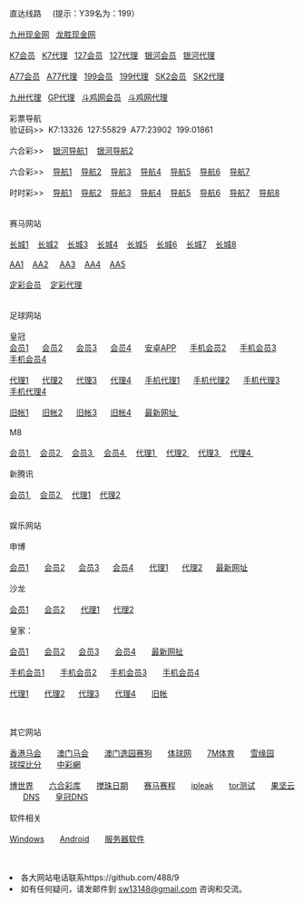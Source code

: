 <p>直达线路&nbsp;&nbsp;&nbsp;&nbsp;&nbsp;(提示：Y39名为：199）<br>
<br>
<a href="http://dd52132.ac135.net" target="_blank">九卅现金网</a>&nbsp;&nbsp;
<a href="http://ga3993.com" target="_blank">龙胜现金网</a>&nbsp;&nbsp;
<br>
<br>
<a href="http://1.255.41.235:7211/jini329901f/user/login.html" target="_blank">K7会员</a>&nbsp;&nbsp;
<a href="http://52.74.213.211:7211/jini329901a/account/login.html" target="_blank">K7代理</a>&nbsp;&nbsp;
<a href="http://52.69.233.115:7219/msrtp53818f/user/login.html" target="_blank">127会员</a>&nbsp;&nbsp;
<a href="http://52.69.233.115:7219/msrtp53818a/account/login.html" target="_blank">127代理</a>&nbsp;&nbsp;
<a href="http://w1.v3t5.com/" target="_blank">银河会员</a>&nbsp;&nbsp;
<a href="http://g1.v3t5.com/" target="_blank">银河代理</a>&nbsp;&nbsp;
<br>
<br>
<a href="http://1.255.41.227:8010/ssghy45621511f/user/login.html.auth" target="_blank">A77会员</a>&nbsp;&nbsp;
<a href="http://1.255.41.250:8210/ssghy45621511a/account/login.html.auth" target="_blank">A77代理</a>&nbsp;&nbsp;
<a href="http://52.68.32.109:8208/ssxfr498121f/user/login.html.auth" target="_blank">199会员</a>&nbsp;&nbsp;
<a href="http://52.68.32.109:8208/ssxfr498121a/account/login.html.auth" target="_blank">199代理</a>&nbsp;&nbsp;
<a href="http://hp688.net/" target="_blank">SK2会员</a>&nbsp;&nbsp;
<a href="https://ag.in566.net/888.php" target="_blank">SK2代理</a>&nbsp;&nbsp;<br>
<br>
<a href="http://ag.ac135.net" target="_blank">九卅代理</a>&nbsp;&nbsp;
<a href="https://ag.gp88bb.com" target="_blank">GP代理</a>&nbsp;&nbsp;
<a href="http://www2.s1288.net/Landing.aspx?" target="_blank">斗鸡网会员</a>&nbsp;&nbsp;
<a href="https://ag1.s1288.net/login.aspx" target="_blank">斗鸡网代理</a>&nbsp;&nbsp;

<br>
<br>
彩票导航 <br>验证码>>&nbsp;&nbsp;K7:13326&nbsp;&nbsp;127:55829&nbsp;&nbsp;A77:23902&nbsp;&nbsp;199:01861<br>
<br>
六合彩>>&nbsp;&nbsp;&nbsp;
<a href="http://mm82.qq1100.com/" target="_blank">银河导航1</a>&nbsp;&nbsp;&nbsp;
<a href="http://mm82.1122.im" target="_blank">银河导航2</a>&nbsp;&nbsp;&nbsp;<br>
<br>
六合彩>>&nbsp;&nbsp;&nbsp;
<a href="http://183.60.158.230:8888 " target="_blank">导航1</a>&nbsp;&nbsp;&nbsp;
<a href="http://566u.net:8888" target="_blank">导航2</a>&nbsp;&nbsp;&nbsp;
<a href="http://a2.yes168.org" target="_blank">导航3</a>&nbsp;&nbsp;&nbsp;
<a href="http://52.74.228.184" target="_blank">导航4</a>&nbsp;&nbsp;&nbsp;
<a href="http://sf3.16888xyz.link" target="_blank">导航5</a>&nbsp;&nbsp;&nbsp;
<a href="http://a3.ya888.org" target="_blank">导航6</a>&nbsp;&nbsp;&nbsp;
<a href="http://a2.ya888.org" target="_blank">导航7</a>&nbsp;&nbsp;&nbsp;<br>
<br>
时时彩>>&nbsp;&nbsp;&nbsp;
<a href="http://183.60.158.230:8888 " target="_blank">导航1</a>&nbsp;&nbsp;&nbsp;
<a href="http://566u.net:8888" target="_blank">导航2</a>&nbsp;&nbsp;&nbsp;
<a href="http://sf3.16888xyz.link" target="_blank">导航3</a>&nbsp;&nbsp;&nbsp;
<a href="http://sf5.16888xyz.link" target="_blank">导航4</a>&nbsp;&nbsp;&nbsp;
<a href="http://52.69.162.4" target="_blank">导航5</a>&nbsp;&nbsp;&nbsp;
<a href="http://52.77.18.191" target="_blank">导航6</a>&nbsp;&nbsp;&nbsp;
<a href="http://a2.ya888.org" target="_blank">导航7</a>&nbsp;&nbsp;&nbsp;
<a href="http://a3.ya888.org" target="_blank">导航8</a>&nbsp;&nbsp;&nbsp;<br>
<br>
<br>
赛马网站<br>
<br>
<a href="http://ctb988.net" target="_blank">长城1</a>&nbsp;&nbsp;&nbsp;
<a href="http://ctb988.com" target="_blank">长城2</a>&nbsp;&nbsp;&nbsp;
<a href="http://cn.lk988.net" target="_blank">长城3</a>&nbsp;&nbsp;&nbsp;
<a href="http://cn.ctb988.net" target="_blank">长城4</a>&nbsp;&nbsp;&nbsp;
<a href="http://cn.ctb988.com" target="_blank">长城5</a>&nbsp;&nbsp;&nbsp;
<a href="http://www.ctb988.com/login.jsp?e78d3760-4265-4ce0-bfa8-76a1e44a3537" target="_blank">长城6</a>&nbsp;&nbsp;&nbsp;
<a href="http://www.ctb988.net/login.jsp?a5e7bfbf-df83-4b9e-9e0f-982bb2cfac3f" target="_blank">长城7</a>&nbsp;&nbsp;&nbsp;
<a href="http://lkb988.com" target="_blank">长城8</a>&nbsp;&nbsp;&nbsp;<br>
<br>
<a href="http://cc59.net" target="_blank">AA1</a>&nbsp;&nbsp;&nbsp; 
<a href="http://aa138.net" target="_blank">AA2</a> &nbsp;&nbsp;&nbsp;
<a href="http://jj08.net" target="_blank">AA3</a>&nbsp;&nbsp;&nbsp;
<a href="http://ff95.net" target="_blank">AA4</a>&nbsp;&nbsp;&nbsp;
<a href="http://www.racing.aastar.net" target="_blank">AA5</a>&nbsp;&nbsp;&nbsp;<br>
<br>
<a href="http://www.a3odds.net" target="_blank">定彩会员</a>&nbsp;&nbsp;&nbsp;
<a href="http://ag.a3odds.net" target="_blank">定彩代理</a>&nbsp;&nbsp;&nbsp;<br>
<br>
<br>
足球网站<br>
<br>
皇冠<br>
<a href="http://hga020.com/" target="_blank">会员1</a>&nbsp; &nbsp; &nbsp; 
<a href="http://180.94.224.40/" target="_blank">会员2</a>&nbsp; &nbsp; &nbsp; 
<a href="http://112.78.26.130/" target="_blank">会员3</a>&nbsp; &nbsp; &nbsp; 
<a href="http://112.78.26.130" target="_blank">会员4</a>&nbsp; &nbsp; &nbsp;
<a href="https://www.jianguoyun.com/p/DQ7yyCMQvfjyBRin_hU" target="_blank">安卓APP</a>&nbsp; &nbsp; &nbsp; 
<a href="http://m.hga018.com" target="_blank">手机会员2</a>&nbsp; &nbsp; &nbsp;
<a href="http://203.160.140.17/" target="_blank">手机会员3</a>&nbsp; &nbsp; &nbsp;
<a href="http://180.94.224.117" target="_blank">手机会员4</a>&nbsp;&nbsp;&nbsp;<br>
<br>
<a href="https://ag.hga008.com" target="_blank">代理1</a>&nbsp; &nbsp; &nbsp;
<a href="https://ag.hga018.com" target="_blank">代理2</a>&nbsp; &nbsp; &nbsp;
<a href="https://112.78.105.24" target="_blank">代理3</a>&nbsp; &nbsp; &nbsp;
<a href="https://112.78.105.33" target="_blank">代理4</a>&nbsp; &nbsp; &nbsp;
<a href="https://am.hga008.com" target="_blank">手机代理1</a>&nbsp; &nbsp; &nbsp;
<a href="https://am.hga018.com" target="_blank">手机代理2</a>&nbsp; &nbsp; &nbsp;
<a href="https://123.255.226.105" target="_blank">手机代理3</a>&nbsp; &nbsp; &nbsp;
<a href="https://112.78.105.36" target="_blank">手机代理4</a>&nbsp;&nbsp;&nbsp;<br>
<br>
<a href="https://old.hga008.com" target="_blank">旧帐1</a>&nbsp; &nbsp; &nbsp;
<a href="https://old.hga018.com" target="_blank">旧帐2</a>&nbsp; &nbsp; &nbsp;
<a href="https://old.hg0088.com" target="_blank">旧帐3</a>&nbsp; &nbsp; &nbsp;
<a href="https://old.hg0188.com" target="_blank">旧帐4</a>&nbsp; &nbsp; &nbsp;
<a href="http://www.433.com/lastnewurl/index" target="_blank">最新网址 </a>&nbsp;&nbsp;&nbsp;<br>
<br>
M8<br>
<br>
<a href="http://www.m8online.net/Default6.aspx?r=" target="_blank">会员1 </a>&nbsp;&nbsp;&nbsp;
<a href="http://www.m8bet.net" target="_blank">会员2 </a>&nbsp;&nbsp;&nbsp;
<a href="http://www.m8clicks.com" target="_blank">会员3 </a>&nbsp;&nbsp;&nbsp;
<a href="http:// www.m8m8bet.com" target="_blank">会员4 </a>&nbsp;&nbsp;&nbsp;
<a href="http://www.mywinday.com/Default.aspx?lang=ZH-CN" target="_blank">代理1 </a>&nbsp;&nbsp;&nbsp;
<a href="http://ag.mywinday.com/Default.aspx?lang=ZH-CN" target="_blank">代理2 </a>&nbsp;&nbsp;&nbsp;
<a href="http://ag.m8clicks.com/Default.aspx?lang=ZH-CN" target="_blank">代理3 </a>&nbsp;&nbsp;&nbsp;
<a href="http://m8agent.com/Default.aspx?lang=ZH-CN" target="_blank">代理4 </a>&nbsp;&nbsp;&nbsp;
<br>
<br>
新腾讯<br>
<br>
<a href="http://xtx3388.com/" target="_blank">会员1 </a>&nbsp;&nbsp;&nbsp;
<a href="http://xtx3388.com/" target="_blank">会员2 </a>&nbsp;&nbsp;&nbsp;
<a href="https://xtx3388.com/" target="_blank">代理1</a>&nbsp;&nbsp;&nbsp;
<a href="https://xtx3388.com/" target="_blank">代理2</a>&nbsp;&nbsp;&nbsp;

<br>

<br>
<br>
娱乐网站<br>
<br>
申博<br>
<br>
<a href="http://11msc.com" target="_blank">会员1</a> &nbsp; &nbsp; &nbsp;
<a href="http://www.22msc.com" target="_blank">会员2</a>&nbsp; &nbsp; &nbsp;
<a href="http://33msc.com" target="_blank">会员3</a>&nbsp; &nbsp; &nbsp;
<a href="http://22psb.com/" target="_blank">会员4</a> &nbsp; &nbsp; &nbsp;
<a href="http://11msc.net" target="_blank">代理1</a>&nbsp; &nbsp; &nbsp;
<a href="http://www.83sbet.net" target="_blank">代理2</a>&nbsp; &nbsp; &nbsp;
<a href="http://222scweb.com" target="_blank">最新网址</a> &nbsp; &nbsp; &nbsp;<br>
<br>
沙龙<br>
<br>
<a href="http://salon36.com" target="_blank">会员1</a> &nbsp; &nbsp; &nbsp;
<a href="http://sa36.com" target="_blank">会员2</a> &nbsp; &nbsp; &nbsp;
<a href="http://salon36.net" target="_blank">代理1</a>&nbsp; &nbsp; &nbsp;
<a href="http://sa36.net" target="_blank">代理2</a>&nbsp; &nbsp; &nbsp;<br>
<br>
皇家：<br>
<br>
<a href="https://www.live228.com" target="_blank">会员1</a> &nbsp; &nbsp; &nbsp;
<a href="https://www.live012.com" target="_blank">会员2</a>&nbsp; &nbsp; &nbsp;
<a href="https://www.live015.com" target="_blank">会员3</a> &nbsp; &nbsp; &nbsp;
<a href="https://www.live016.com" target="_blank">会员4</a> &nbsp; &nbsp; &nbsp;
<a href="http://180.94.229.11/" target="_blank">最新网扯</a> &nbsp; &nbsp; &nbsp;<br>
<br>
<a href="https://m.live228.com" target="_blank">手机会员1</a> &nbsp; &nbsp; &nbsp;
<a href="https://m.live012.com" target="_blank">手机会员2</a>&nbsp; &nbsp; &nbsp;
<a href="https://m.live015.com" target="_blank">手机会员3</a> &nbsp; &nbsp; &nbsp;
<a href="https://m.live016.com" target="_blank">手机会员4</a> &nbsp; &nbsp; &nbsp;<br>
<br>
<a href="https://ag.live228.com" target="_blank">代理1</a> &nbsp; &nbsp; &nbsp;
<a href="https://ag.live012.com" target="_blank">代理2</a>&nbsp; &nbsp; &nbsp;
<a href="https://ag.live015.com" target="_blank">代理3</a> &nbsp; &nbsp; &nbsp;
<a href="https://ag.live016.com" target="_blank">代理4</a> &nbsp; &nbsp; &nbsp;
<a href="https://228.live228.com" target="_blank">旧帐</a> &nbsp; &nbsp; &nbsp;<br>

　</p>
其它网站<br>
<br>
<a href="http://www.hkjc.com/home/chinese/index.asp" target="_blank">香港马会</a> &nbsp; &nbsp; &nbsp;
<a href="http://www.mjc.mo/race/info/index.php" target="_blank">澳门马会</a> &nbsp; &nbsp; &nbsp;
<a target="_blank" href="http://www.macauyydog.com/">澳门逸园赛狗</a> &nbsp; &nbsp; &nbsp;
<a target="_blank" href="http://live5.spbo1.com/">体球网</a> &nbsp; &nbsp; &nbsp;
<a target="_blank" href="http://www.7m.cn/">7M体育</a> &nbsp; &nbsp; &nbsp;
<a target="_blank" href="http://www.gooooal.com/">雪缘园</a> &nbsp; &nbsp; &nbsp;
<a target="_blank" href="http://live.bet007.com/">球探比分</a> &nbsp; &nbsp; &nbsp;
<a target="_blank" href="http://www.zhcw.com/">中彩網</a> &nbsp; &nbsp; &nbsp;<br>
<br>
<a target="_blank" href="http://www.1396mm.com/">博世界</a> &nbsp; &nbsp; &nbsp;
<a target="_blank" href="http://www.6hck.com/">六合彩库</a> &nbsp; &nbsp; &nbsp;
<a target="_blank" href="http://bet.hkjc.com/marksix/default.aspx">搅珠日期</a> &nbsp; &nbsp; &nbsp;
<a target="_blank" href="http://bet.hkjc.com/marksix/default.aspx">赛马赛程</a> &nbsp; &nbsp; &nbsp;
<a target="_blank" href="https://ipleak.net">ipleak</a> &nbsp; &nbsp; &nbsp;
<a target="_blank" href="https://check.torproject.org/?lang=zh_CN">tor测试</a> &nbsp; &nbsp; &nbsp;
<a target="_blank" href="https://www.jianguoyun.com/">果坚云</a> &nbsp; &nbsp; &nbsp;
<a target="_blank" href="http://203.160.140.94/tpl/ag/zh-cn/index.html">DNS</a> &nbsp; &nbsp; &nbsp;
<a target="_blank" href="http://180.94.224.94/tpl/ag/zh-cn/index.html">皇冠DNS</a> &nbsp; &nbsp; &nbsp;<br>
<br>
软件相关<br>
<br>
<a href="https://www.jianguoyun.com/p/DUd62aoQvfjyBRjvzhU" target="_blank">Windows</a> &nbsp; &nbsp; &nbsp;
<a href="http://jianguoyun.com/p/DR0Kf_AQvfjyBRj36xA" target="_blank">Android</a> &nbsp; &nbsp; &nbsp;
<a href="http://s.jb51.net/?soft" target="_blank">服务器软件</a> &nbsp; &nbsp; &nbsp;

<br>
<br>
<li>各大网站电话联系https://github.com/488/9</li>
<li>如有任何疑问，请发邮件到 <a href="mailto:sw13148@gmail.com">sw13148@gmail.com</a> 咨询和交流。</li>
</ul>
</body>

</html>
